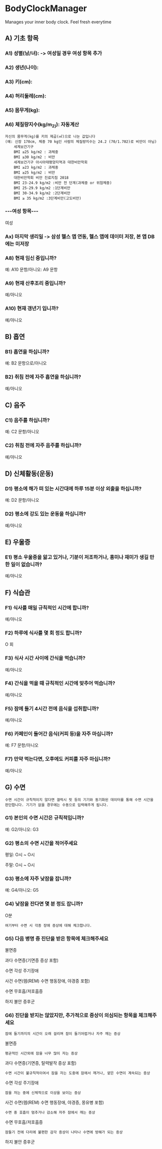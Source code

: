 # BodyClockManager
Manages your inner body clock. Feel fresh everytime

## A) 기초 항목

### A1) 성별(남/녀): -> 여성일 경우 여성 항목 추가

### A2) 생년(나이):

### A3) 키(cm): 

### A4) 허리둘레(cm):

### A5) 몸무게(kg):

### A6) 체질량지수(kg/m<sub>2)</sub>): 자동계산

```
자신의 몸무게(kg)를 키의 제곱(㎡)으로 나눈 값입니다
(예: 신장 170cm, 체중 70 kg인 사람의 체질량지수는 24.2 (70/1.702)로 비만이 아님)
    세계보건기구
    BMI ≥25 kg/m2 : 과체중
    BMI ≥30 kg/m2 : 비만
    세계보건기구 아시아태평양지역과 대한비만학회
    BMI ≥23 kg/m2 : 과체중
    BMI ≥25 kg/m2 : 비만
    대한비만학회 비만 진료지침 2018
    BMI 23-24.9 kg/m2 :비만 전 단계(과체중 or 위험체중)
    BMI 25-29.9 kg/m2 :1단계비만
    BMI 30-34.9 kg/m2 :2단계비만
    BMI ≥ 35 kg/m2 :3단계비만(고도비만)
```

### ---여성 항목---

여성

### Ax) 마지막 생리일 -> 삼성 헬스 앱 연동, 헬스 앱에 데이터 저장, 본 앱 DB에는 미저장

### A8) 현재 임신 중입니까?

예: A10 문항/아니오: A9 문항

### A9) 현재 산후조리 중입니까?

예/아니오

### A10) 현재 갱년기 입니까?

예/아니오

## B) 흡연

### B1) 흡연을 하십니까?

예: B2 문항으로/아니오

### B2) 취침 전에 자주 흡연을 하십니까?

예/아니오

## C) 음주

### C1) 음주를 하십니까?

예: C2 문항/아니오

### C2) 취침 전에 자주 음주를 하십니까?

예/아니오

## D) 신체활동(운동)

### D1) 평소에 해가 떠 있는 시간대에 하루 15분 이상 외출을 하십니까?

예: D2 문항/아니오

### D2) 평소에 강도 있는 운동을 하십니까?

예/아니오

## E) 우울증

### E1) 평소 우울증을 앓고 있거나, 기분이 저조하거나, 흥미나 재미가 생길 만한 일이 없습니까?

예/아니오

## F) 식습관

### F1) 식사를 매일 규칙적인 시간에 합니까?

예/아니오

### F2) 하루에 식사를 몇 회 정도 합니까?

O 회

### F3) 식사 시간 사이에 간식을 먹습니까?

예/아니오

### F4) 간식을 먹을 때 규칙적인 시간에 맞추어 먹습니까?

예/아니오

### F5) 잠에 들기 4시간 전에 음식을 섭취합니까?

예/아니오

### F6) 카페인이 들어간 음식(커피 등)을 자주 마십니까?

예: F7 문항/아니오

### F7) 만약 먹는다면, 오후에도 커피를 자주 마십니까?

예/아니오

##  G) 수면

```
수면 시간이 규칙적이지 않다면 갤럭시 핏 등의 기기와 동기화된 데이터를 통해 수면 시간을 판단합니다. 기기가 없을 경우에는 수동으로 입력해주게 됩니다.
```

### G1) 본인의 수면 시간은 규칙적입니까?

예: G2/아니오: G3

### G2) 평소의 수면 시간을 적어주세요

평일: O시 ~ O시

주말: O시 ~ O시

### G3) 평소에 자주 낮잠을 잡니까?

예: G4/아니오: G5

### G4) 낮잠을 잔다면 몇 분 정도 잡니까?

O분

```
여기부터 수면 시 각종 장애 증상에 대해 체크합니다.
```

### G5) 다음 병명 중 진단을 받은 항목에 체크해주세요

불면증

과다 수면증(기면증 증상 포함)

수면 각성 주기장애

사건 수면(렘(REM) 수면 행동장애, 야경증 포함)

수면 무호흡/저호흡증

하지 불안 증후군

### G6) 진단을 받지는 않았지만, 추가적으로 증상이 의심되는 항목을 체크해주세요

```
잠에 들기까지의 시간이 오래 걸리며 잠이 들기어렵거나 자주 깨는 증상
```

불면증

```
평균적인 시간외에 잠을 너무 많이 자는 증상
```

과다 수면증(기면증, 탈력발작 증상 포함)

```
수면 시간이 불규칙적이여서 잠을 자는 도중에 잠에서 깨거나, 얕은 수면이 계속되는 증상
```

수면 각성 주기장애

```
잠을 자는 중에 신체적으로 이상을 보이는 증상
```

사건 수면(렘(REM) 수면 행동장애, 야경증, 몽유병 포함)

```
수면 중 호흡이 멈추거나 감소해 자주 잠에서 깨는 증상
```

수면 무호흡/저호흡증

```
잠들기 전에 다리에 불편한 감각 증상이 나타나 수면에 방해가 되는 증상
```

하지 불안 증후군

